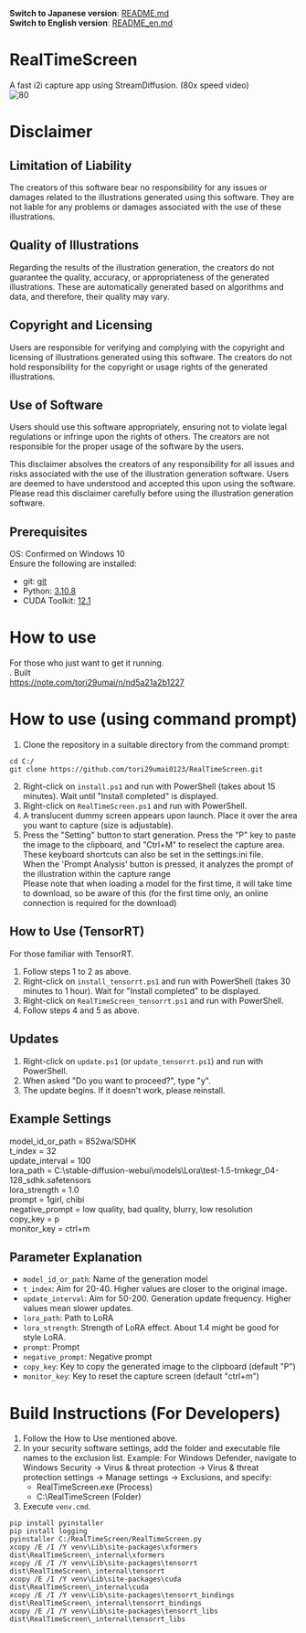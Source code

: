 **Switch to Japanese version**: [README.md](README.md)  
**Switch to English version**: [README_en.md](README_en.md)

# RealTimeScreen
A fast i2i capture app using StreamDiffusion. (80x speed video)  <br>
![80](https://github.com/tori29umai0123/RealTimeScreen/assets/72191117/b218f707-a339-4594-8e70-2a1e2b26e80b)<br>

# Disclaimer
## Limitation of Liability
The creators of this software bear no responsibility for any issues or damages related to the illustrations generated using this software. They are not liable for any problems or damages associated with the use of these illustrations.

## Quality of Illustrations
Regarding the results of the illustration generation, the creators do not guarantee the quality, accuracy, or appropriateness of the generated illustrations. These are automatically generated based on algorithms and data, and therefore, their quality may vary.

## Copyright and Licensing
Users are responsible for verifying and complying with the copyright and licensing of illustrations generated using this software. The creators do not hold responsibility for the copyright or usage rights of the generated illustrations.

## Use of Software
Users should use this software appropriately, ensuring not to violate legal regulations or infringe upon the rights of others. The creators are not responsible for the proper usage of the software by the users.

This disclaimer absolves the creators of any responsibility for all issues and risks associated with the use of the illustration generation software. Users are deemed to have understood and accepted this upon using the software. Please read this disclaimer carefully before using the illustration generation software.

## Prerequisites
OS: Confirmed on Windows 10  <br>
Ensure the following are installed:  <br>
- git: [git](https://git-scm.com/downloads)<br>
- Python: [3.10.8](https://www.python.org/downloads/release/python-3108/)<br>
- CUDA Toolkit: [12.1](https://developer.nvidia.com/cuda-12-1-0-download-archive)<br>

# How to use
For those who just want to get it running.<br>. Built<br>
https://note.com/tori29umai/n/nd5a21a2b1227

# How to use (using command prompt)
1. Clone the repository in a suitable directory from the command prompt:<br>

```
cd C:/
git clone https://github.com/tori29umai0123/RealTimeScreen.git
```
2. Right-click on `install.ps1` and run with PowerShell (takes about 15 minutes). Wait until "Install completed" is displayed.<br>
3. Right-click on `RealTimeScreen.ps1` and run with PowerShell.<br>
4. A translucent dummy screen appears upon launch. Place it over the area you want to capture (size is adjustable).<br>
5. Press the "Setting" button to start generation. Press the "P" key to paste the image to the clipboard, and "Ctrl+M" to reselect the capture area. These keyboard shortcuts can also be set in the settings.ini file.<br>
When the 'Prompt Analysis' button is pressed, it analyzes the prompt of the illustration within the capture range<br>
Please note that when loading a model for the first time, it will take time to download, so be aware of this (for the first time only, an online connection is required for the download)

## How to Use (TensorRT)
For those familiar with TensorRT. <br>

1. Follow steps 1 to 2 as above.<br>
2. Right-click on `install_tensorrt.ps1` and run with PowerShell (takes 30 minutes to 1 hour). Wait for "Install completed" to be displayed.<br>
3. Right-click on `RealTimeScreen_tensorrt.ps1` and run with PowerShell.<br>
4. Follow steps 4 and 5 as above.

## Updates
1. Right-click on `update.ps1` (or `update_tensorrt.ps1`) and run with PowerShell.<br>
2. When asked "Do you want to proceed?", type "y".<br>
3. The update begins. If it doesn't work, please reinstall.

## Example Settings

model_id_or_path = 852wa/SDHK<br>
t_index = 32<br>
update_interval = 100<br>
lora_path = C:\stable-diffusion-webui\models\Lora\test-1.5-trnkegr_04-128_sdhk.safetensors<br>
lora_strength = 1.0<br>
prompt = 1girl, chibi<br>
negative_prompt = low quality, bad quality, blurry, low resolution<br>
copy_key = p<br>
monitor_key = ctrl+m


## Parameter Explanation
- `model_id_or_path`: Name of the generation model
- `t_index`: Aim for 20-40. Higher values are closer to the original image.
- `update_interval`: Aim for 50-200. Generation update frequency. Higher values mean slower updates.
- `lora_path`: Path to LoRA
- `lora_strength`: Strength of LoRA effect. About 1.4 might be good for style LoRA.
- `prompt`: Prompt
- `negative_prompt`: Negative prompt
- `copy_key`: Key to copy the generated image to the clipboard (default "P")
- `monitor_key`: Key to reset the capture screen (default "ctrl+m")
 
# Build Instructions (For Developers)
1. Follow the How to Use mentioned above.
2. In your security software settings, add the folder and executable file names to the exclusion list. 
   Example: For Windows Defender, navigate to Windows Security → Virus & threat protection → Virus & threat protection settings → Manage settings → Exclusions, and specify:
   - RealTimeScreen.exe (Process)
   - C:\RealTimeScreen (Folder)
3. Execute `venv.cmd`.
```
pip install pyinstaller
pip install logging
pyinstaller C:/RealTimeScreen/RealTimeScreen.py
xcopy /E /I /Y venv\Lib\site-packages\xformers dist\RealTimeScreen\_internal\xformers
xcopy /E /I /Y venv\Lib\site-packages\tensorrt dist\RealTimeScreen\_internal\tensorrt
xcopy /E /I /Y venv\Lib\site-packages\cuda dist\RealTimeScreen\_internal\cuda
xcopy /E /I /Y venv\Lib\site-packages\tensorrt_bindings dist\RealTimeScreen\_internal\tensorrt_bindings
xcopy /E /I /Y venv\Lib\site-packages\tensorrt_libs dist\RealTimeScreen\_internal\tensorrt_libs
```
